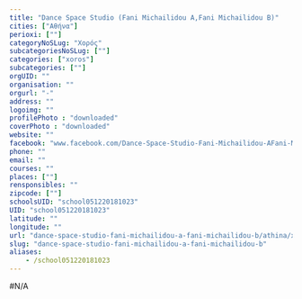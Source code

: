 ```yaml
---
title: "Dance Space Studio (Fani Michailidou A,Fani Michailidou B)"
cities: ["Αθήνα"]
perioxi: [""]
categoryNoSLug: "Χορός"
subcategoriesNoSLug: [""]
categories: ["xoros"]
subcategories: [""]
orgUID: ""
organisation: ""
orgurl: "-"
address: ""
logoimg: ""
profilePhoto : "downloaded"
coverPhoto : "downloaded"
website: ""
facebook: "www.facebook.com/Dance-Space-Studio-Fani-Michailidou-AFani-Michailidou-B-269576736441655"
phone: ""
email: ""
courses: ""
places: [""]
rensponsibles: ""
zipcode: [""]
schoolsUID: "school051220181023"
UID: "school051220181023"
latitude: ""
longitude: ""
url: "dance-space-studio-fani-michailidou-a-fani-michailidou-b/athina/xoros/"
slug: "dance-space-studio-fani-michailidou-a-fani-michailidou-b"
aliases:
    - /school051220181023
---
```





#N/A